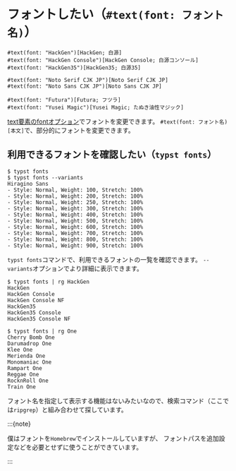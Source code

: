 # フォントしたい（``#text(font: フォント名)``）

```typst
#text(font: "HackGen")[HackGen; 白源]
#text(font: "HackGen Console")[HackGen Console; 白源コンソール]
#text(font: "HackGen35")[HackGen35; 白源35]

#text(font: "Noto Serif CJK JP")[Noto Serif CJK JP]
#text(font: "Noto Sans CJK JP")[Noto Sans CJK JP]

#text(font: "Futura")[Futura; フツラ]
#text(font: "Yusei Magic")[Yusei Magic; たぬき油性マジック]
```

[text要素のfontオプション](https://typst.app/docs/reference/text/text/#parameters-font)でフォントを変更できます。
``#text(font: フォント名)[本文]``で、部分的にフォントを変更できます。

## 利用できるフォントを確認したい（``typst fonts``）

```console
$ typst fonts
$ typst fonts --variants
Hiragino Sans
- Style: Normal, Weight: 100, Stretch: 100%
- Style: Normal, Weight: 200, Stretch: 100%
- Style: Normal, Weight: 250, Stretch: 100%
- Style: Normal, Weight: 300, Stretch: 100%
- Style: Normal, Weight: 400, Stretch: 100%
- Style: Normal, Weight: 500, Stretch: 100%
- Style: Normal, Weight: 600, Stretch: 100%
- Style: Normal, Weight: 700, Stretch: 100%
- Style: Normal, Weight: 800, Stretch: 100%
- Style: Normal, Weight: 900, Stretch: 100%
```

``typst fonts``コマンドで、利用できるフォントの一覧を確認できます。
``--variants``オプションでより詳細に表示できます。

```console
$ typst fonts | rg HackGen
HackGen
HackGen Console
HackGen Console NF
HackGen35
HackGen35 Console
HackGen35 Console NF

$ typst fonts | rg One
Cherry Bomb One
Darumadrop One
Klee One
Merienda One
Monomaniac One
Rampart One
Reggae One
RocknRoll One
Train One
```

フォント名を指定して表示する機能はないみたいなので、検索コマンド（ここでは``ripgrep``）と組み合わせて探しています。

:::{note}

僕はフォントを``Homebrew``でインストールしていますが、
フォントパスを追加設定などを必要とせずに使うことができています。

:::
